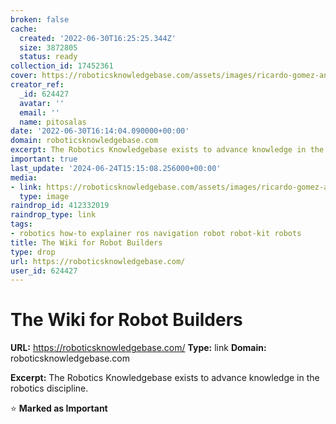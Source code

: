 ```yaml
---
broken: false
cache:
  created: '2022-06-30T16:25:25.344Z'
  size: 3872805
  status: ready
collection_id: 17452361
cover: https://roboticsknowledgebase.com/assets/images/ricardo-gomez-angel-162935.jpg
creator_ref:
  _id: 624427
  avatar: ''
  email: ''
  name: pitosalas
date: '2022-06-30T16:14:04.090000+00:00'
domain: roboticsknowledgebase.com
excerpt: The Robotics Knowledgebase exists to advance knowledge in the robotics discipline.
important: true
last_update: '2024-06-24T15:15:08.256000+00:00'
media:
- link: https://roboticsknowledgebase.com/assets/images/ricardo-gomez-angel-162935.jpg
  type: image
raindrop_id: 412332019
raindrop_type: link
tags:
- robotics how-to explainer ros navigation robot robot-kit robots
title: The Wiki for Robot Builders
type: drop
url: https://roboticsknowledgebase.com/
user_id: 624427
---
```


# The Wiki for Robot Builders

**URL:** https://roboticsknowledgebase.com/
**Type:** link
**Domain:** roboticsknowledgebase.com

**Excerpt:** The Robotics Knowledgebase exists to advance knowledge in the robotics discipline.

⭐ **Marked as Important**

